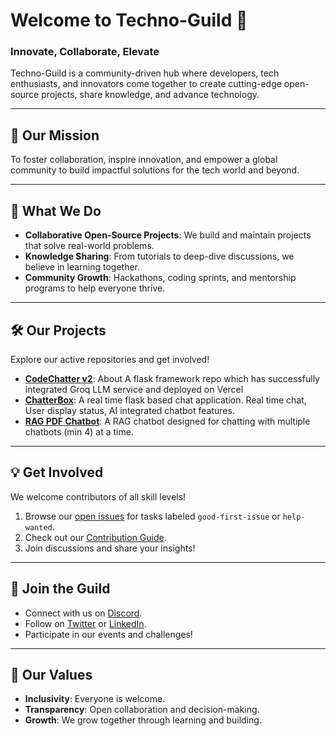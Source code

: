 # Welcome to Techno-Guild 🚀  

### **Innovate, Collaborate, Elevate**  

Techno-Guild is a community-driven hub where developers, tech enthusiasts, and innovators come together to create cutting-edge open-source projects, share knowledge, and advance technology.  

---

## 🌟 **Our Mission**  
To foster collaboration, inspire innovation, and empower a global community to build impactful solutions for the tech world and beyond.  

---

## 🔧 **What We Do**  
- **Collaborative Open-Source Projects**: We build and maintain projects that solve real-world problems.  
- **Knowledge Sharing**: From tutorials to deep-dive discussions, we believe in learning together.  
- **Community Growth**: Hackathons, coding sprints, and mentorship programs to help everyone thrive.  

---

## 🛠️ **Our Projects**  
Explore our active repositories and get involved!  
- **[CodeChatter v2](https://github.com/Techno-Guild/CodeChatter-v2)**: About
A flask framework repo which has successfully integrated Groq LLM service and deployed on Vercel  
- **[ChatterBox](https://github.com/Techno-Guild/ChatterBox)**: A real time flask based chat application. Real time chat, User display status, AI integrated chatbot features.  
- **[RAG PDF Chatbot]([#](https://github.com/Techno-Guild/RAG-PDF-Chatbot))**: A RAG chatbot designed for chatting with multiple chatbots (min 4) at a time.  

---

## 💡 **Get Involved**  
We welcome contributors of all skill levels!  
1. Browse our [open issues](#) for tasks labeled `good-first-issue` or `help-wanted`.  
2. Check out our [Contribution Guide](#).  
3. Join discussions and share your insights!  

---

## 🤝 **Join the Guild**  
- Connect with us on [Discord](https://discord.gg/T46zeCGvaC).  
- Follow on [Twitter](https://x.com/EasycodesDev) or [LinkedIn](https://www.linkedin.com/in/yashksaini/).  
- Participate in our events and challenges!  

---

## 📜 **Our Values**  
- **Inclusivity**: Everyone is welcome.  
- **Transparency**: Open collaboration and decision-making.  
- **Growth**: We grow together through learning and building.  

